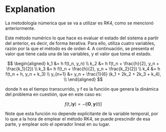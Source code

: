 # Explanation

La metodología númerica que se va a utilizar es RK4, como se mencionó anteriormente.

Este método numérico lo que hace es evaluar el estado del sistema a partir del anterior, es decir, de forma iterativa. Para ello, utiliza cuatro variables, razón por la que el método es de orden 4. A continuación, se presenta el valor que tiene cada una de las variables, y el valor que toma el estado.

$$
\begin{aligned}
    k_1 &= h f(t_n, y_n) \\
    k_2 &= h f(t_n + \frac{h}{2}, y_n + \frac{k_1}{2})  \\
    k_3 &= h f(t_n + \frac{h}{2}, y_n + \frac{k_2}{2})  \\
    k_4 &= h f(t_n + h, y_n + k_3)  \\
    y_{n+1} &= y_n + \frac{1}{6} (k_1 + 2k_2 + 2k_3 + k_4), \\
\end{aligned}
$$

donde h es el tiempo transcurrido, y f es la función que genera la dinámica del problema en cuestión, que en este caso es: 

$$
\begin{equation}
  \textit{f(t,)} \textbf{y}) = -i[\textbf{O}, \textbf{y} (\textit{t})]
\end{equation}
$$

Note que esta función no depende explícitante de la variable temporal, por lo que a la hora de emplear el método RK4, se puede prescindir de esa parte, y emplear solo el operador lineal en su lugar.


